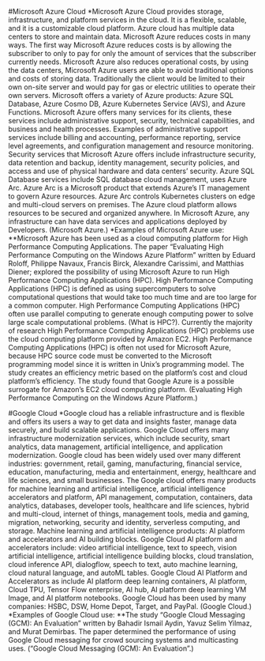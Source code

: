 #Microsoft Azure Cloud
*Microsoft Azure Cloud provides storage, infrastructure, and platform services in the cloud.  It is a flexible, scalable, and it is a customizable cloud platform.  Azure cloud has multiple data centers to store and maintain data.  Microsoft Azure reduces costs in many ways.  The first way Microsoft Azure reduces costs is by allowing the subscriber to only to pay for only the amount of services that the subscriber currently needs.  Microsoft Azure also reduces operational costs, by using the data centers, Microsoft Azure users are able to avoid traditional options and costs of storing data.  Traditionally the client would be limited to their own on-site server and would pay for gas or electric utilities to operate their own servers.  Microsoft offers a variety of Azure products: Azure SQL Database, Azure Cosmo DB, Azure Kubernetes Service (AVS), and Azure Functions.  Microsoft Azure offers many services for its clients, these services include administrative support, security, technical capabilities, and business and health processes.  Examples of administrative support services include billing and accounting, performance reporting, service level agreements, and configuration management and resource monitoring.  Security services that Microsoft Azure offers include infrastructure security, data retention and backup, identity management, security policies, and access and use of physical hardware and data centers’ security.  Azure SQL Database services include SQL database cloud management, uses Azure Arc.  Azure Arc is a Microsoft product that extends Azure’s IT management to govern Azure resources. Azure Arc controls Kubernetes clusters on edge and multi-cloud servers on premises. The Azure cloud platform allows resources to be secured and organized anywhere. In Microsoft Azure, any infrastructure can have data services and applications deployed by Developers. (Microsoft Azure.)
*Examples of Microsoft Azure use:
**Microsoft Azure has been used as a cloud computing platform for High Performance Computing Applications.  The paper “Evaluating High Performance Computing on the Windows Azure Platform” written by Eduard Roloff, Philippe Navaux, Francis Birck, Alexandre Carissimi, and Matthias Diener; explored the possibility of using Microsoft Azure to run High Performance Computing Applications (HPC).  High Performance Computing Applications (HPC) is defined as using supercomputers to solve computational questions that would take too much time and are too large for a common computer.  High Performance Computing Applications (HPC) often use parallel computing to generate enough computing power to solve large scale computational problems. (What is HPC?).  Currently the majority of research High Performance Computing Applications (HPC) problems use the cloud computing platform provided by Amazon EC2.  High Performance Computing Applications (HPC) is often not used for Microsoft Azure, because HPC source code must be converted to the Microsoft programming model since it is written in Unix’s programming model.  The study creates an efficiency metric based on the platform’s cost and cloud platform’s efficiency.  The study found that Google Azure is a possible surrogate for Amazon’s EC2 cloud computing platform. (Evaluating High Performance Computing on the Windows Azure Platform.)


#Google Cloud
*Google cloud has a reliable infrastructure and is flexible and offers its users a way to get data and insights faster, manage data securely, and build scalable applications.  Google Cloud offers many infrastructure modernization services, which include security, smart analytics, data management, artificial intelligence, and application modernization.  Google cloud has been widely used over many different industries: government, retail, gaming, manufacturing, financial service, education, manufacturing, media and entertainment, energy, healthcare and life sciences, and small businesses.  The Google cloud offers many products for machine learning and artificial intelligence, artificial intelligence accelerators and platform, API management, computation, containers, data analytics, databases, developer tools, healthcare and life sciences, hybrid and multi-cloud, internet of things, management tools, media and gaming, migration, networking, security and identity, serverless computing, and storage.  Machine learning and artificial intelligence products: AI platform and accelerators and AI building blocks.  Google Cloud AI platform and accelerators include: video artificial intelligence, text to speech, vision artificial intelligence, artificial intelligence building blocks, cloud translation, cloud inference API, dialogflow, speech to text, auto machine learning, cloud natural language, and autoML tables.  Google Cloud AI Platform and Accelerators as include AI platform deep learning containers, AI platform, Cloud TPU, Tensor Flow enterprise, AI hub, AI platform deep learning VM Image, and AI platform notebooks.  Google Cloud has been used by many companies: HSBC, DSW, Home Depot, Target, and PayPal. (Google Cloud.)
*Examples of Google Cloud use:
**The study “Google Cloud Messaging (GCM): An Evaluation” written by Bahadir Ismail Aydin, Yavuz Selim Yilmaz, and Murat Demirbas.  The paper determined the performance of using Google Cloud messaging for crowd sourcing systems and multicasting uses. (“Google Cloud Messaging (GCM): An Evaluation”.)



